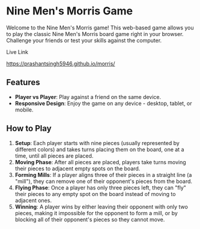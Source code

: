 # Nine Men's Morris Game

Welcome to the Nine Men's Morris game! This web-based game allows you to play the classic Nine Men's Morris board game right in your browser. Challenge your friends or test your skills against the computer.

Live Link

https://prashantsingh5946.github.io/morris/

## Features


- **Player vs Player**: Play against a friend on the same device.
- **Responsive Design**: Enjoy the game on any device - desktop, tablet, or mobile.

## How to Play

1. **Setup**: Each player starts with nine pieces (usually represented by different colors) and takes turns placing them on the board, one at a time, until all pieces are placed.
2. **Moving Phase**: After all pieces are placed, players take turns moving their pieces to adjacent empty spots on the board.
3. **Forming Mills**: If a player aligns three of their pieces in a straight line (a "mill"), they can remove one of their opponent's pieces from the board.
4. **Flying Phase**: Once a player has only three pieces left, they can "fly" their pieces to any empty spot on the board instead of moving to adjacent ones.
5. **Winning**: A player wins by either leaving their opponent with only two pieces, making it impossible for the opponent to form a mill, or by blocking all of their opponent's pieces so they cannot move.
